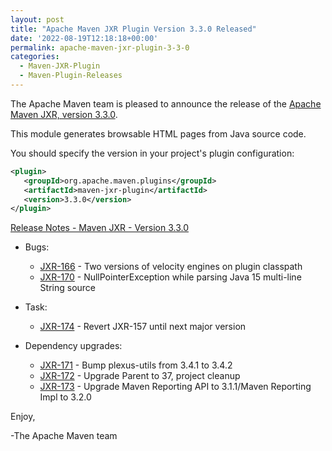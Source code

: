 ```yaml
---
layout: post
title: "Apache Maven JXR Plugin Version 3.3.0 Released"
date: '2022-08-19T12:18:18+00:00'
permalink: apache-maven-jxr-plugin-3-3-0
categories:
  - Maven-JXR-Plugin
  - Maven-Plugin-Releases
---
```

The Apache Maven team is pleased to announce the release of the
[Apache Maven JXR, version 3.3.0](https://maven.apache.org/jxr/maven-jxr-plugin/).

This module generates browsable HTML pages from Java source code.

You should specify the version in your project's plugin configuration:

```xml
<plugin>
   <groupId>org.apache.maven.plugins</groupId>
   <artifactId>maven-jxr-plugin</artifactId>
   <version>3.3.0</version>
</plugin>
```


[Release Notes - Maven JXR - Version 3.3.0](https://issues.apache.org/jira/secure/ReleaseNote.jspa?projectId=12317527&version=12351480)

* Bugs:

    * [JXR-166](https://issues.apache.org/jira/browse/JXR-166) - Two versions of velocity engines on plugin classpath
    * [JXR-170](https://issues.apache.org/jira/browse/JXR-170) - NullPointerException while parsing Java 15 multi-line String source

* Task:

    * [JXR-174](https://issues.apache.org/jira/browse/JXR-174) - Revert JXR-157 until next major version

* Dependency upgrades:

    * [JXR-171](https://issues.apache.org/jira/browse/JXR-171) - Bump plexus-utils from 3.4.1 to 3.4.2
    * [JXR-172](https://issues.apache.org/jira/browse/JXR-172) - Upgrade Parent to 37, project cleanup
    * [JXR-173](https://issues.apache.org/jira/browse/JXR-173) - Upgrade Maven Reporting API to 3.1.1/Maven Reporting Impl to 3.2.0


Enjoy,

-The Apache Maven team 
